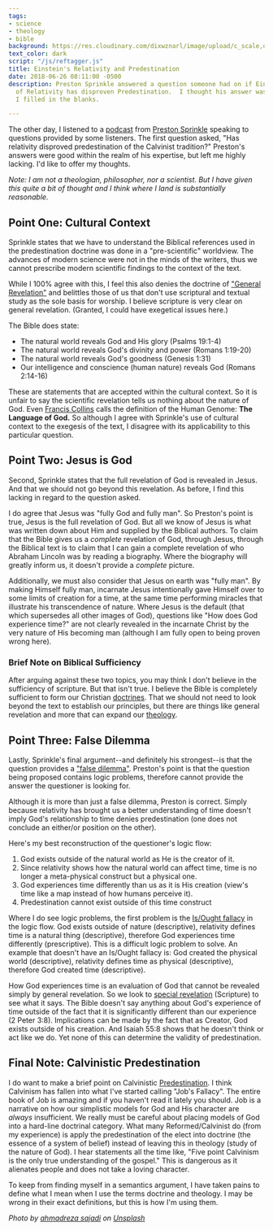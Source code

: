 ```yaml
---
tags:
- science
- theology
- bible
background: https://res.cloudinary.com/dixwznarl/image/upload/c_scale,q_auto:good,w_2048/notebook/space-time.jpg
text_color: dark
script: "/js/reftagger.js"
title: Einstein's Relativity and Predestination
date: 2018-06-26 08:11:00 -0500
description: Preston Sprinkle answered a question someone had on if Einstein's Theory
  of Relativity has disproven Predestination.  I thought his answer was lacking, so
  I filled in the blanks.

---
```

The other day, I listened to a [podcast](https://www.prestonsprinkle.com/theology-in-the-raw/2018/6/4/672-june-questions-and-answers) from [Preston Sprinkle](https://www.prestonsprinkle.com/) speaking to questions provided by some listeners. The first question asked, "Has relativity disproved predestination of the Calvinist tradition?" Preston's answers were good within the realm of his expertise, but left me highly lacking. I'd like to offer my thoughts.

_Note: I am not a theologian, philosopher, nor a scientist. But I have given this quite a bit of thought and I think where I land is substantially reasonable._

## Point One: Cultural Context

Sprinkle states that we have to understand the Biblical references used in the predestination doctrine was done in a "pre-scientific" worldview. The advances of modern science were not in the minds of the writers, thus we cannot prescribe modern scientific findings to the context of the text.

While I 100% agree with this, I feel this also denies the doctrine of ["General Revelation"](https://www.theopedia.com/revelation-of-god) and belittles those of us that don't use scriptural and textual study as the sole basis for worship. I believe scripture is very clear on general revelation. (Granted, I could have exegetical issues here.)

The Bible does state:

* The natural world reveals God and His glory (Psalms 19:1-4)
* The natural world reveals God's divinity and power (Romans 1:19-20)
* The natural world reveals God's goodness (Genesis 1:31)
* Our intelligence and conscience (human nature) reveals God (Romans 2:14-16)

These are statements that are accepted within the cultural context. So it is unfair to say the scientific revelation tells us nothing about the nature of God. Even [Francis Collins](https://en.wikipedia.org/wiki/Francis_Collins) calls the definition of the Human Genome: **The Language of God.** So although I agree with Sprinkle's use of cultural context to the exegesis of the text, I disagree with its applicability to this particular question.

## Point Two: Jesus is God

Second, Sprinkle states that the full revelation of God is revealed in Jesus. And that we should not go beyond this revelation. As before, I find this lacking in regard to the question asked.

I do agree that Jesus was "fully God and fully man". So Preston's point is true, Jesus is the full revelation of God. But all we know of Jesus is what was written down about Him and supplied by the Biblical authors. To claim that the Bible gives us a _complete_ revelation of God, through Jesus, through the Biblical text is to claim that I can gain a complete revelation of who Abraham Lincoln was by reading a biography. Where the biography will greatly inform us, it doesn't provide a _complete_ picture.

Additionally, we must also consider that Jesus on earth was "fully man". By making Himself fully man, incarnate Jesus intentionally gave Himself over to some limits of creation for a time, at the same time performing miracles that illustrate his transcendence of nature.  Where Jesus is the default (that which supersedes all other images of God), questions like "How does God experience time?" are not clearly revealed in the incarnate Christ by the very nature of His becoming man (although I am fully open to being proven wrong here). 

### Brief Note on Biblical Sufficiency

After arguing against these two topics, you may think I don't believe in the sufficiency of scripture. But that isn't true. I believe the Bible is completely sufficient to form our Christian [doctrines](https://www.merriam-webster.com/dictionary/doctrine). That we should not need to look beyond the text to establish our principles, but there are things like general revelation and more that can expand our [theology](https://www.merriam-webster.com/dictionary/theology). 

## Point Three: False Dilemma

Lastly, Sprinkle's final argument--and definitely his strongest--is that the question provides a ["false dilemma"](https://www.logicallyfallacious.com/tools/lp/Bo/LogicalFallacies/94/False-Dilemma). Preston's point is that the question being proposed contains logic problems, therefore cannot provide the answer the questioner is looking for.

Although it is more than just a false dilemma, Preston is correct. Simply because relativity has brought us a better understanding of time doesn't imply God's relationship to time denies predestination (one does not conclude an either/or position on the other).

Here's my best reconstruction of the questioner's logic flow:

1. God exists outside of the natural world as He is the creator of it.
2. Since relativity shows how the natural world can affect time, time is no longer a meta-physical construct but a physical one.
3. God experiences time differently than us as it is His creation (view's time like a map instead of how humans perceive it).
4. Predestination cannot exist outside of this time construct

Where I do see logic problems, the first problem is the [Is/Ought fallacy](https://www.logicallyfallacious.com/tools/lp/Bo/LogicalFallacies/131/Naturalistic-Fallacy) in the logic flow. God exists outside of nature (descriptive), relativity defines time is a natural thing (descriptive), therefore God experiences time differently (prescriptive). This is a difficult logic problem to solve. An example that doesn't have an Is/Ought fallacy is: God created the physical world (descriptive), relativity defines time as physical (descriptive), therefore God created time (descriptive).

How God experiences time is an evaluation of God that cannot be revealed simply by general revelation. So we look to [special revelation](https://www.theopedia.com/revelation-of-god) (Scripture) to see what it says. The Bible doesn't say anything about God's experience of time outside of the fact that it is significantly different than our experience (2 Peter 3:8). Implications can be made by the fact that as Creator, God exists outside of his creation. And Isaiah 55:8 shows that he doesn't think or act like we do. Yet none of this can determine the validity of predestination.

## Final Note: Calvinistic Predestination

I do want to make a brief point on Calvinistic [Predestination](https://www.theopedia.com/predestination). I think Calvinism has fallen into what I've started calling "Job's Fallacy". The entire book of Job is amazing and if you haven't read it lately you should. Job is a narrative on how our simplistic models for God and His character are _always_ insufficient. We really must be careful about placing models of God into a hard-line doctrinal category. What many Reformed/Calvinist do (from my experience) is apply the predestination of the elect into doctrine (the essence of a system of belief) instead of leaving this in theology (study of the nature of God). I hear statements all the time like, "Five point Calvinism is the only true understanding of the gospel."  This is dangerous as it alienates people and does not take a loving character.

To keep from finding myself in a semantics argument, I have taken pains to define what I mean when I use the terms doctrine and theology.  I may be wrong in their exact definitions, but this is how I'm using them.

_Photo by_ [_ahmadreza sajadi_](https://unsplash.com/photos/55xd_uiUYEE) _on_ [_Unsplash_](https://unsplash.com/)